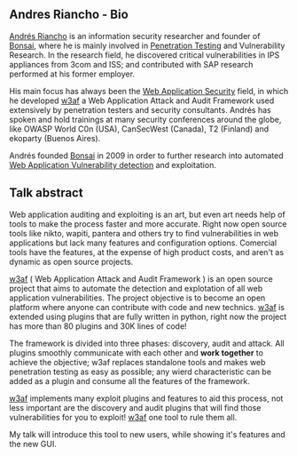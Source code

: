 ## Andres Riancho - Bio

[Andrés Riancho](http://www.bonsai-sec.com/) is an information security
researcher and founder of [Bonsai](http://www.bonsai-sec.com/), where he
is mainly involved in [Penetration
Testing](http://www.bonsai-sec.com/en/services/penetration-testing.php)
and Vulnerability Research. In the research field, he discovered
critical vulnerabilities in IPS appliances from 3com and ISS; and
contributed with SAP research performed at his former employer.

His main focus has always been the [Web Application
Security](http://www.bonsai-sec.com/) field, in which he developed
[w3af](http://w3af.sf.net/) a Web Application Attack and Audit Framework
used extensively by penetration testers and security consultants. Andrés
has spoken and hold trainings at many security conferences around the
globe, like OWASP World C0n (USA), CanSecWest (Canada), T2 (Finland) and
ekoparty (Buenos Aires).

Andrés founded [Bonsai](http://www.bonsai-sec.com/) in 2009 in order to
further research into automated [Web Application Vulnerability
detection](http://www.bonsai-sec.com/) and exploitation.

## Talk abstract

Web application auditing and exploiting is an art, but even art needs
help of tools to make the process faster and more accurate. Right now
open source tools like nikto, wapiti, pantera and others try to find
vulnerabilities in web applications but lack many features and
configuration options. Comercial tools have the features, at the expense
of high product costs, and aren't as dynamic as open source projects.

[w3af](http://w3af.sf.net/) ( Web Application Attack and Audit Framework
) is an open source project that aims to automate the detection and
explotation of all web application vulnerabilities. The project
objective is to become an open platform where anyone can contribute with
code and new technics. [w3af](http://w3af.sf.net/) is extended using
plugins that are fully written in python, right now the project has more
than 80 plugins and 30K lines of code\!

The framework is divided into three phases: discovery, audit and attack.
All plugins smoothly communicate with each other and **work together**
to achieve the objective; w3af replaces standalone tools and makes web
penetration testing as easy as possible; any wierd characteristic can be
added as a plugin and consume all the features of the framework.

[w3af](http://w3af.sf.net/) implements many exploit plugins and features
to aid this process, not less important are the discovery and audit
plugins that will find those vulnerabilities for you to exploit\!
[w3af](http://w3af.sf.net/) one tool to rule them all.

My talk will introduce this tool to new users, while showing it's
features and the new GUI.